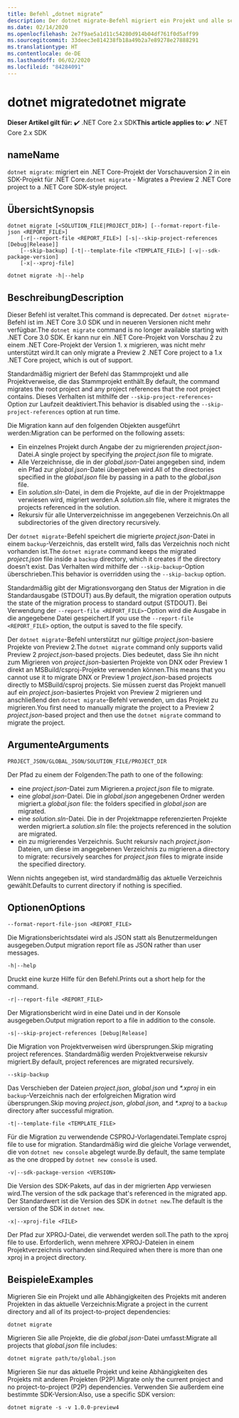 ```yaml
---
title: Befehl „dotnet migrate“
description: Der dotnet migrate-Befehl migriert ein Projekt und alle seine Abhängigkeiten.
ms.date: 02/14/2020
ms.openlocfilehash: 2e7f9ae5a1d11c54280d914b04df761f0d5aff99
ms.sourcegitcommit: 33deec3e814238fb18a49b2a7e89278e27888291
ms.translationtype: HT
ms.contentlocale: de-DE
ms.lasthandoff: 06/02/2020
ms.locfileid: "84284091"
---
```

# <a name="dotnet-migrate"></a><span data-ttu-id="2ccf5-103">dotnet migrate</span><span class="sxs-lookup"><span data-stu-id="2ccf5-103">dotnet migrate</span></span>

<span data-ttu-id="2ccf5-104">**Dieser Artikel gilt für:** ✔️ .NET Core 2.x SDK</span><span class="sxs-lookup"><span data-stu-id="2ccf5-104">**This article applies to:** ✔️ .NET Core 2.x SDK</span></span>

## <a name="name"></a><span data-ttu-id="2ccf5-105">name</span><span class="sxs-lookup"><span data-stu-id="2ccf5-105">Name</span></span>

<span data-ttu-id="2ccf5-106">`dotnet migrate`: migriert ein .NET Core-Projekt der Vorschauversion 2 in ein SDK-Projekt für .NET Core.</span><span class="sxs-lookup"><span data-stu-id="2ccf5-106">`dotnet migrate` - Migrates a Preview 2 .NET Core project to a .NET Core SDK-style project.</span></span>

## <a name="synopsis"></a><span data-ttu-id="2ccf5-107">Übersicht</span><span class="sxs-lookup"><span data-stu-id="2ccf5-107">Synopsis</span></span>

```dotnetcli
dotnet migrate [<SOLUTION_FILE|PROJECT_DIR>] [--format-report-file-json <REPORT_FILE>]
    [-r|--report-file <REPORT_FILE>] [-s|--skip-project-references [Debug|Release]]
    [--skip-backup] [-t|--template-file <TEMPLATE_FILE>] [-v|--sdk-package-version]
    [-x|--xproj-file]

dotnet migrate -h|--help
```

## <a name="description"></a><span data-ttu-id="2ccf5-108">Beschreibung</span><span class="sxs-lookup"><span data-stu-id="2ccf5-108">Description</span></span>

<span data-ttu-id="2ccf5-109">Dieser Befehl ist veraltet.</span><span class="sxs-lookup"><span data-stu-id="2ccf5-109">This command is deprecated.</span></span> <span data-ttu-id="2ccf5-110">Der `dotnet migrate`-Befehl ist im .NET Core 3.0 SDK und in neueren Versionen nicht mehr verfügbar.</span><span class="sxs-lookup"><span data-stu-id="2ccf5-110">The `dotnet migrate` command is no longer available starting with .NET Core 3.0 SDK.</span></span> <span data-ttu-id="2ccf5-111">Er kann nur ein .NET Core-Projekt von Vorschau 2 zu einem .NET Core-Projekt der Version 1. x migrieren, was nicht mehr unterstützt wird.</span><span class="sxs-lookup"><span data-stu-id="2ccf5-111">It can only migrate a Preview 2 .NET Core project to a 1.x .NET Core project, which is out of support.</span></span>

<span data-ttu-id="2ccf5-112">Standardmäßig migriert der Befehl das Stammprojekt und alle Projektverweise, die das Stammprojekt enthält.</span><span class="sxs-lookup"><span data-stu-id="2ccf5-112">By default, the command migrates the root project and any project references that the root project contains.</span></span> <span data-ttu-id="2ccf5-113">Dieses Verhalten ist mithilfe der `--skip-project-references`-Option zur Laufzeit deaktiviert.</span><span class="sxs-lookup"><span data-stu-id="2ccf5-113">This behavior is disabled using the `--skip-project-references` option at run time.</span></span>

<span data-ttu-id="2ccf5-114">Die Migration kann auf den folgenden Objekten ausgeführt werden:</span><span class="sxs-lookup"><span data-stu-id="2ccf5-114">Migration can be performed on the following assets:</span></span>

* <span data-ttu-id="2ccf5-115">Ein einzelnes Projekt durch Angabe der zu migrierenden *project.json*-Datei.</span><span class="sxs-lookup"><span data-stu-id="2ccf5-115">A single project by specifying the *project.json* file to migrate.</span></span>
* <span data-ttu-id="2ccf5-116">Alle Verzeichnisse, die in der *global.json*-Datei angegeben sind, indem ein Pfad zur *global.json*-Datei übergeben wird.</span><span class="sxs-lookup"><span data-stu-id="2ccf5-116">All of the directories specified in the *global.json* file by passing in a path to the *global.json* file.</span></span>
* <span data-ttu-id="2ccf5-117">Ein *solution.sln*-Datei, in dem die Projekte, auf die in der Projektmappe verwiesen wird, migriert werden.</span><span class="sxs-lookup"><span data-stu-id="2ccf5-117">A *solution.sln* file, where it migrates the projects referenced in the solution.</span></span>
* <span data-ttu-id="2ccf5-118">Rekursiv für alle Unterverzeichnisse im angegebenen Verzeichnis.</span><span class="sxs-lookup"><span data-stu-id="2ccf5-118">On all subdirectories of the given directory recursively.</span></span>

<span data-ttu-id="2ccf5-119">Der `dotnet migrate`-Befehl speichert die migrierte *project.json*-Datei in einem `backup`-Verzeichnis, das erstellt wird, falls das Verzeichnis noch nicht vorhanden ist.</span><span class="sxs-lookup"><span data-stu-id="2ccf5-119">The `dotnet migrate` command keeps the migrated *project.json* file inside a `backup` directory, which it creates if the directory doesn't exist.</span></span> <span data-ttu-id="2ccf5-120">Das Verhalten wird mithilfe der `--skip-backup`-Option überschrieben.</span><span class="sxs-lookup"><span data-stu-id="2ccf5-120">This behavior is overridden using the `--skip-backup` option.</span></span>

<span data-ttu-id="2ccf5-121">Standardmäßig gibt der Migrationsvorgang den Status der Migration in die Standardausgabe (STDOUT) aus.</span><span class="sxs-lookup"><span data-stu-id="2ccf5-121">By default, the migration operation outputs the state of the migration process to standard output (STDOUT).</span></span> <span data-ttu-id="2ccf5-122">Bei Verwendung der `--report-file <REPORT_FILE>`-Option wird die Ausgabe in die angegebene Datei gespeichert.</span><span class="sxs-lookup"><span data-stu-id="2ccf5-122">If you use the `--report-file <REPORT_FILE>` option, the output is saved to the file specify.</span></span>

<span data-ttu-id="2ccf5-123">Der `dotnet migrate`-Befehl unterstützt nur gültige *project.json*-basiere Projekte von Preview 2.</span><span class="sxs-lookup"><span data-stu-id="2ccf5-123">The `dotnet migrate` command only supports valid Preview 2 *project.json*-based projects.</span></span> <span data-ttu-id="2ccf5-124">Dies bedeutet, dass Sie ihn nicht zum Migrieren von *project.json*-basierten Projekte von DNX oder Preview 1 direkt an MSBuild/csproj-Projekte verwenden können.</span><span class="sxs-lookup"><span data-stu-id="2ccf5-124">This means that you cannot use it to migrate DNX or Preview 1 *project.json*-based projects directly to MSBuild/csproj projects.</span></span> <span data-ttu-id="2ccf5-125">Sie müssen zuerst das Projekt manuell auf ein *project.json*-basiertes Projekt von Preview 2 migrieren und anschließend den `dotnet migrate`-Befehl verwenden, um das Projekt zu migrieren.</span><span class="sxs-lookup"><span data-stu-id="2ccf5-125">You first need to manually migrate the project to a Preview 2 *project.json*-based project and then use the `dotnet migrate` command to migrate the project.</span></span>

## <a name="arguments"></a><span data-ttu-id="2ccf5-126">Argumente</span><span class="sxs-lookup"><span data-stu-id="2ccf5-126">Arguments</span></span>

`PROJECT_JSON/GLOBAL_JSON/SOLUTION_FILE/PROJECT_DIR`

<span data-ttu-id="2ccf5-127">Der Pfad zu einem der Folgenden:</span><span class="sxs-lookup"><span data-stu-id="2ccf5-127">The path to one of the following:</span></span>

* <span data-ttu-id="2ccf5-128">eine *project.json*-Datei zum Migrieren.</span><span class="sxs-lookup"><span data-stu-id="2ccf5-128">a *project.json* file to migrate.</span></span>
* <span data-ttu-id="2ccf5-129">eine *global.json*-Datei. Die in *global.json* angegebenen Ordner werden migriert.</span><span class="sxs-lookup"><span data-stu-id="2ccf5-129">a *global.json* file: the folders specified in *global.json* are migrated.</span></span>
* <span data-ttu-id="2ccf5-130">eine *solution.sln*-Datei. Die in der Projektmappe referenzierten Projekte werden migriert.</span><span class="sxs-lookup"><span data-stu-id="2ccf5-130">a *solution.sln* file: the projects referenced in the solution are migrated.</span></span>
* <span data-ttu-id="2ccf5-131">ein zu migrierendes Verzeichnis. Sucht rekursiv nach *project.json*-Dateien, um diese im angegebenen Verzeichnis zu migrieren.</span><span class="sxs-lookup"><span data-stu-id="2ccf5-131">a directory to migrate: recursively searches for *project.json* files to migrate inside the specified directory.</span></span>

<span data-ttu-id="2ccf5-132">Wenn nichts angegeben ist, wird standardmäßig das aktuelle Verzeichnis gewählt.</span><span class="sxs-lookup"><span data-stu-id="2ccf5-132">Defaults to current directory if nothing is specified.</span></span>

## <a name="options"></a><span data-ttu-id="2ccf5-133">Optionen</span><span class="sxs-lookup"><span data-stu-id="2ccf5-133">Options</span></span>

`--format-report-file-json <REPORT_FILE>`

<span data-ttu-id="2ccf5-134">Die Migrationsberichtsdatei wird als JSON statt als Benutzermeldungen ausgegeben.</span><span class="sxs-lookup"><span data-stu-id="2ccf5-134">Output migration report file as JSON rather than user messages.</span></span>

`-h|--help`

<span data-ttu-id="2ccf5-135">Druckt eine kurze Hilfe für den Befehl.</span><span class="sxs-lookup"><span data-stu-id="2ccf5-135">Prints out a short help for the command.</span></span>

`-r|--report-file <REPORT_FILE>`

<span data-ttu-id="2ccf5-136">Der Migrationsbericht wird in eine Datei und in der Konsole ausgegeben.</span><span class="sxs-lookup"><span data-stu-id="2ccf5-136">Output migration report to a file in addition to the console.</span></span>

`-s|--skip-project-references [Debug|Release]`

<span data-ttu-id="2ccf5-137">Die Migration von Projektverweisen wird übersprungen.</span><span class="sxs-lookup"><span data-stu-id="2ccf5-137">Skip migrating project references.</span></span> <span data-ttu-id="2ccf5-138">Standardmäßig werden Projektverweise rekursiv migriert.</span><span class="sxs-lookup"><span data-stu-id="2ccf5-138">By default, project references are migrated recursively.</span></span>

`--skip-backup`

<span data-ttu-id="2ccf5-139">Das Verschieben der Dateien *project.json*, *global.json* und *\*.xproj* in ein `backup`-Verzeichnis nach der erfolgreichen Migration wird übersprungen.</span><span class="sxs-lookup"><span data-stu-id="2ccf5-139">Skip moving *project.json*, *global.json*, and *\*.xproj* to a `backup` directory after successful migration.</span></span>

`-t|--template-file <TEMPLATE_FILE>`

<span data-ttu-id="2ccf5-140">Für die Migration zu verwendende CSPROJ-Vorlagendatei.</span><span class="sxs-lookup"><span data-stu-id="2ccf5-140">Template csproj file to use for migration.</span></span> <span data-ttu-id="2ccf5-141">Standardmäßig wird die gleiche Vorlage verwendet, die von `dotnet new console` abgelegt wurde.</span><span class="sxs-lookup"><span data-stu-id="2ccf5-141">By default, the same template as the one dropped by `dotnet new console` is used.</span></span>

`-v|--sdk-package-version <VERSION>`

<span data-ttu-id="2ccf5-142">Die Version des SDK-Pakets, auf das in der migrierten App verwiesen wird.</span><span class="sxs-lookup"><span data-stu-id="2ccf5-142">The version of the sdk package that's referenced in the migrated app.</span></span> <span data-ttu-id="2ccf5-143">Der Standardwert ist die Version des SDK in `dotnet new`.</span><span class="sxs-lookup"><span data-stu-id="2ccf5-143">The default is the version of the SDK in `dotnet new`.</span></span>

`-x|--xproj-file <FILE>`

<span data-ttu-id="2ccf5-144">Der Pfad zur XPROJ-Datei, die verwendet werden soll.</span><span class="sxs-lookup"><span data-stu-id="2ccf5-144">The path to the xproj file to use.</span></span> <span data-ttu-id="2ccf5-145">Erforderlich, wenn mehrere XPROJ-Dateien in einem Projektverzeichnis vorhanden sind.</span><span class="sxs-lookup"><span data-stu-id="2ccf5-145">Required when there is more than one xproj in a project directory.</span></span>

## <a name="examples"></a><span data-ttu-id="2ccf5-146">Beispiele</span><span class="sxs-lookup"><span data-stu-id="2ccf5-146">Examples</span></span>

<span data-ttu-id="2ccf5-147">Migrieren Sie ein Projekt und alle Abhängigkeiten des Projekts mit anderen Projekten in das aktuelle Verzeichnis:</span><span class="sxs-lookup"><span data-stu-id="2ccf5-147">Migrate a project in the current directory and all of its project-to-project dependencies:</span></span>

`dotnet migrate`

<span data-ttu-id="2ccf5-148">Migrieren Sie alle Projekte, die die *global.json*-Datei umfasst:</span><span class="sxs-lookup"><span data-stu-id="2ccf5-148">Migrate all projects that *global.json* file includes:</span></span>

`dotnet migrate path/to/global.json`

<span data-ttu-id="2ccf5-149">Migrieren Sie nur das aktuelle Projekt und keine Abhängigkeiten des Projekts mit anderen Projekten (P2P).</span><span class="sxs-lookup"><span data-stu-id="2ccf5-149">Migrate only the current project and no project-to-project (P2P) dependencies.</span></span> <span data-ttu-id="2ccf5-150">Verwenden Sie außerdem eine bestimmte SDK-Version:</span><span class="sxs-lookup"><span data-stu-id="2ccf5-150">Also, use a specific SDK version:</span></span>

`dotnet migrate -s -v 1.0.0-preview4`
